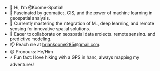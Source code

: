 - 👋 Hi, I’m @Koome-Spatial!
- 👀 Fascinated by geomatics, GIS, and the power of machine learning in geospatial analysis.
- 🌱 Currently mastering the integration of ML, deep learning, and remote sensing for innovative spatial solutions.
- 💞️ Eager to collaborate on geospatial data projects, remote sensing, and predictive modeling.
- 📫 Reach me at briankoome285@gmail.com.
- 😄 Pronouns: He/Him
- ⚡ Fun fact: I love hiking with a GPS in hand, always mapping my adventures!

<!---
Koome-Spatial/Koome-Spatial is a ✨ special ✨ repository because its `README.md` (this file) appears on your GitHub profile.
You can click the Preview link to take a look at your changes.
--->
